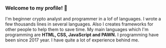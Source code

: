 ### Welcome to my profile! 👋
I'm beginner crypto analyst and programmer in a lof of languages. I wrote a few thousands lines in several languages. Also I creates frameworks for other people to help them to save time.
My main languages which I'm programming are **HTML, CSS, JavaScript and PAWN.** I programming have been since 2017 year. I have quite a lot of experience behind me.  
